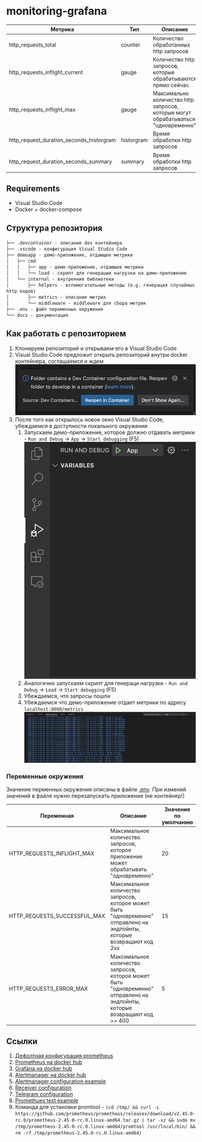 # monitoring-grafana

| Метрика                                  | Тип        | Описание |
|------------------------------------------|------------|----------|
| http_requests_total                      | counter    | Количество обработанных http запросов |
| http_requests_inflight_current           | gauge      | Количество http запросов, которые обрабатываются прямо сейчас |
| http_requests_inflight_max               | gauge      | Максимально количество http запросов, которые могут обрабатываться "одновременно" |
| http_request_duration_seconds_historgram | historgram | Время обработки http запросов |
| http_request_duration_seconds_summary    | summary    | Время обработки http запросов |

## Requirements

- Visual Studio Code
- Docker + docker-compose

## Структура репозитория

```
├── .devcontainer - описание dev контейнера
├── .vscode - конфигурация Visual Studio Code
├── demoapp - демо-приложение, отдающее метрики
│   ├── cmd
│   │   ├── app - демо-приложение, отдающее метрики
│   │   └── load - скрипт для генерации нагрузки на демо-приложение
│   └── internal - внутренние библиотеки
│       ├── helpers - вспомогательные методы (e.g. генерация случайных http кодов)
│       ├── metrics - описание метрик
│       └── middleware - middleware для сбора метрик
├── .env - файл переменных окружения
└── docs - документация
```

## Как работать с репозиторием

1. Клонируем репозиторий и открываем его в Visual Studio Code
2. Visual Studio Code предложит открыть репозиторий внутри docker контейнера, соглашаемся и ждем ![container.png](docs/container.png)
3. После того как открылось новое окно Visual Studio Code, убеждаемся в доступности локального окружения
   1. Запускаем демо-приложение, которое должно отдавать метрики - `Run and Debug` -> `App` -> `Start debugging` (F5) ![run.png](docs/run.png)
   2. Аналогично запускаем скрипт для генераци нагрузки -  `Run and Debug` -> `Load` -> `Start debugging` (F5)
   3. Убеждаемся, что запросы пошли
   4. Убеждаемся что демо-приложение отдает метрики по адресу `localhost:8080/metrics` ![log.png](docs/log.png)

### Переменные окружения

Значение перменных окружения описаны в файле [.env](./.env). При измений значений в файле нужно перезапускать приложение (не контейнер!)

| Переменная                   | Описание                                                                               | Значение по умолчанию |
| -----------------------------| -------------------------------------------------------------------------------------- | --------------------- |
| HTTP_REQUESTS_INFLIGHT_MAX   | Максимальное количество запросов, которое приложение может обрабатывать "одновременно" | 20 |
| HTTP_REQUESTS_SUCCESSFUL_MAX | Максимальное количество запросов, которое может быть "одновременно" отправлено на эндпойнты, которые возвращают код 2xx | 15 |
| HTTP_REQUESTS_ERROR_MAX      | Максимальное количество запросов, которое может быть "одновременно" отправлено на эндпойнты, которые возвращают код >= 400 | 5 |

## Ссылки

1. [Дефолтная конфигурация prometheus](https://prometheus.io/docs/prometheus/latest/getting_started/#configuring-prometheus-to-monitor-itself)
2. [Prometheus на docker hub](https://hub.docker.com/layers/prom/prometheus/v2.43.0/images/sha256-df60172c8d9f08cadae1d79bf86525b6426c47873c712ddf0a04ed424a8c1ad4?context=explore)
3. [Grafana на docker hub](https://hub.docker.com/layers/grafana/grafana/9.5.1/images/sha256-5056e8264a8420f23838fb23c77a7bce9370161d5d90adeff47dde03b80c2e14?context=explore)
4. [Alertmanager на docker hub](https://hub.docker.com/layers/prom/alertmanager/v0.25.0/images/sha256-db8303fa05341f5dc6b19b36a97325cd1b8307254ed9042a2c554af71f3c0284?context=explore)
5. [Alertmanager configuration example](https://prometheus.io/docs/alerting/latest/configuration/#example)
6. [Receiver configuration](https://prometheus.io/docs/alerting/latest/configuration/#receiver)
7. [Telegram configuration](https://prometheus.io/docs/alerting/latest/configuration/#telegram_config)
8. [Promethues test example](https://prometheus.io/docs/prometheus/latest/configuration/unit_testing_rules/#example)
9. Команда для установки promtool - `(cd /tmp/ && curl -L https://github.com/prometheus/prometheus/releases/download/v2.45.0-rc.0/prometheus-2.45.0-rc.0.linux-amd64.tar.gz | tar -xz && sudo mv /tmp/prometheus-2.45.0-rc.0.linux-amd64/promtool /usr/local/bin/ && rm -rf /tmp/prometheus-2.45.0-rc.0.linux-amd64)`

